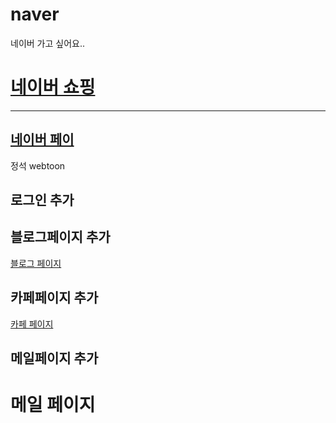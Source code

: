 # naver
네이버 가고 싶어요..

<a href="shopping.html">네이버 쇼핑</a>
=======

---
<a href="pay.html">네이버 페이</a>
---




정석 
webtoon

## 로그인 추가

## 블로그페이지 추가
<a href="blog.html"> 블로그 페이지 </a>

## 카페페이지 추가
<a href="cafe.html"> 카페 페이지 </a>


## 메일페이지 추가
<a fred="mail.html"> 메일 페이지 </a>
=======


